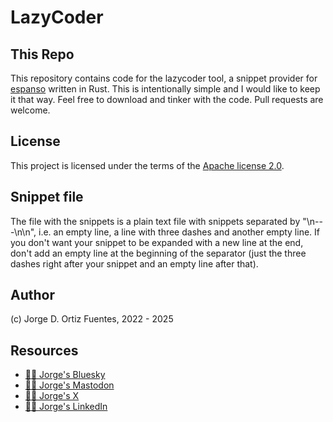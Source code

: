 # LazyCoder

## This Repo

This repository contains code for the lazycoder tool, a snippet provider for
[espanso](https://github.com/federico-terzi/espanso) written in Rust. This is intentionally simple and I would like to
keep it that way.  Feel free to download and tinker with the code.  Pull requests are welcome.

## License

This project is licensed under the terms of the [Apache license 2.0](./LICENSE.txt).

## Snippet file

The file with the snippets is a plain text file with snippets separated by "\n---\n\n", i.e. an empty line, a line with
three dashes and another empty line.  If you don't want your snippet to be expanded with a new line at the end, don't
add an empty line at the beginning of the separator (just the three dashes right after your snippet and an empty line
after that).

## Author

(c) Jorge D. Ortiz Fuentes, 2022 - 2025

## Resources

- [🙋‍♂️ Jorge's Bluesky](https://bsky.app/profile/jdortiz.bsky.social)
- [🙋‍♂️ Jorge's Mastodon](https://fosstodon.org/@jdortiz)
- [🙋‍♂️ Jorge's X](https://x.com/jdortiz)
- [🙋‍♂️ Jorge's LinkedIn](https://www.linkedin.com/in/jorgeortiz/)
